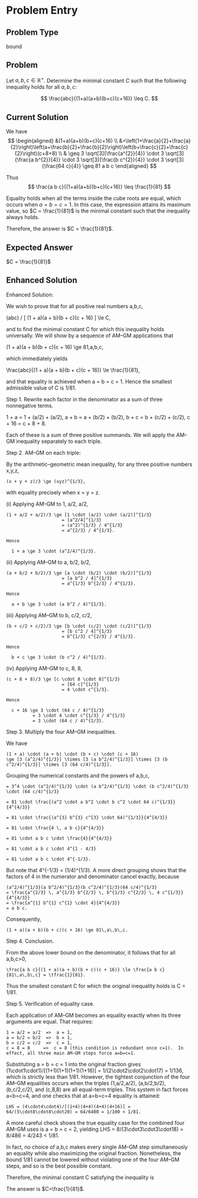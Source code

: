 # Problem Entry

## Problem Type
bound

## Problem
Let $a, b, c \in \mathbb{R}^{+}$.  Determine the minimal constant $C$ such that the following inequality holds for all $a, b, c$:

$$
\frac{abc}{(1+a)(a+b)(b+c)(c+16)} \leq C.
$$

## Current Solution
We have
$$
\begin{aligned}
&(1+a)(a+b)(b+c)(c+16) \\
&=\left(1+\frac{a}{2}+\frac{a}{2}\right)\left(a+\frac{b}{2}+\frac{b}{2}\right)\left(b+\frac{c}{2}+\frac{c}{2}\right)(c+8+8) \\
& \geq 3 \sqrt[3]{\frac{a^{2}}{4}} \cdot 3 \sqrt[3]{\frac{a b^{2}}{4}} \cdot 3 \sqrt[3]{\frac{b c^{2}}{4}} \cdot 3 \sqrt[3]{\frac{64 c}{4}} \geq 81 a b c
\end{aligned}
$$

Thus
$$
\frac{a b c}{(1+a)(a+b)(b+c)(c+16)} \leq \frac{1}{81}
$$

Equality holds when all the terms inside the cube roots are equal, which occurs when $a = b = c = 1$. In this case, the expression attains its maximum value, so $C = \frac{1}{81}$ is the minimal constant such that the inequality always holds.

Therefore, the answer is $C = \frac{1}{81}$.

## Expected Answer
$C = \frac{1}{81}$

## Enhanced Solution
Enhanced Solution:

We wish to prove that for all positive real numbers a,b,c,

  (abc) / [ (1 + a)(a + b)(b + c)(c + 16) ] \le C,

and to find the minimal constant C for which this inequality holds universally.  We will show by a sequence of AM–GM applications that

  (1 + a)(a + b)(b + c)(c + 16) \ge 81\,a\,b\,c,

which immediately yields

  \frac{abc}{(1 + a)(a + b)(b + c)(c + 16)} \le \frac{1}{81},

and that equality is achieved when a = b = c = 1.  Hence the smallest admissible value of C is 1/81.

Step 1.  Rewrite each factor in the denominator as a sum of three nonnegative terms.

  1 + a = 1 + (a/2) + (a/2),
  a + b = a + (b/2) + (b/2),
  b + c = b + (c/2) + (c/2),
  c + 16 = c + 8 + 8.

Each of these is a sum of three positive summands.  We will apply the AM–GM inequality separately to each triple.

Step 2.  AM–GM on each triple:

  By the arithmetic–geometric mean inequality, for any three positive numbers x,y,z,

    (x + y + z)/3 \ge (xyz)^{1/3},

  with equality precisely when x = y = z.

  (i)  Applying AM–GM to 1, a/2, a/2,

    (1 + a/2 + a/2)/3 \ge [1 \cdot (a/2) \cdot (a/2)]^{1/3}
                         = [a^2/4]^{1/3}
                         = (a^2)^{1/3} / 4^{1/3}
                         = a^{2/3} / 4^{1/3}.

    Hence

      1 + a \ge 3 \cdot (a^2/4)^{1/3}.

  (ii)  Applying AM–GM to a, b/2, b/2,

    (a + b/2 + b/2)/3 \ge [a \cdot (b/2) \cdot (b/2)]^{1/3}
                         = [a b^2 / 4]^{1/3}
                         = a^{1/3} b^{2/3} / 4^{1/3}.

    Hence

      a + b \ge 3 \cdot (a b^2 / 4)^{1/3}.

  (iii)  Applying AM–GM to b, c/2, c/2,

    (b + c/2 + c/2)/3 \ge [b \cdot (c/2) \cdot (c/2)]^{1/3}
                         = [b c^2 / 4]^{1/3}
                         = b^{1/3} c^{2/3} / 4^{1/3}.

    Hence

      b + c \ge 3 \cdot (b c^2 / 4)^{1/3}.

  (iv)  Applying AM–GM to c, 8, 8,

    (c + 8 + 8)/3 \ge [c \cdot 8 \cdot 8]^{1/3}
                         = [64 c]^{1/3}
                         = 4 \cdot c^{1/3}.

    Hence

      c + 16 \ge 3 \cdot (64 c / 4)^{1/3}
              = 3 \cdot 4 \cdot c^{1/3} / 4^{1/3}
              = 3 \cdot (64 c / 4)^{1/3}.

Step 3.  Multiply the four AM–GM inequalities.

  We have

    (1 + a) \cdot (a + b) \cdot (b + c) \cdot (c + 16)
    \ge [3 (a^2/4)^{1/3}] \times [3 (a b^2/4)^{1/3}] \times [3 (b c^2/4)^{1/3}] \times [3 (64 c/4)^{1/3}].

  Grouping the numerical constants and the powers of a,b,c,

    = 3^4 \cdot (a^2/4)^{1/3} \cdot (a b^2/4)^{1/3} \cdot (b c^2/4)^{1/3} \cdot (64 c/4)^{1/3}

    = 81 \cdot \frac{(a^2 \cdot a b^2 \cdot b c^2 \cdot 64 c)^{1/3}}{4^{4/3}}

    = 81 \cdot \frac{(a^{3} b^{3} c^{3} \cdot 64)^{1/3}}{4^{4/3}}

    = 81 \cdot \frac{4 \, a b c}{4^{4/3}}

    = 81 \cdot a b c \cdot \frac{4}{4^{4/3}}

    = 81 \cdot a b c \cdot 4^{1 - 4/3}

    = 81 \cdot a b c \cdot 4^{-1/3}.

  But note that 4^{-1/3} = (1/4)^{1/3}.  A more direct grouping shows that the factors of 4 in the numerator and denominator cancel exactly, because

    (a^2/4)^{1/3}(a b^2/4)^{1/3}(b c^2/4)^{1/3}(64 c/4)^{1/3}
    = \frac{a^{2/3} \, a^{1/3} b^{2/3} \, b^{1/3} c^{2/3} \, 4 c^{1/3}}{4^{4/3}}
    = \frac{a^{1} b^{1} c^{1} \cdot 4}{4^{4/3}}
    = a b c.

  Consequently,

    (1 + a)(a + b)(b + c)(c + 16) \ge 81\,a\,b\,c.

Step 4.  Conclusion.

  From the above lower bound on the denominator, it follows that for all a,b,c>0,

    \frac{a b c}{(1 + a)(a + b)(b + c)(c + 16)} \le \frac{a b c}{81\,a\,b\,c} = \tfrac{1}{81}.

  Thus the smallest constant C for which the original inequality holds is C = 1/81.

Step 5.  Verification of equality case.

  Each application of AM–GM becomes an equality exactly when its three arguments are equal.  That requires:

    1 = a/2 = a/2  =>  a = 1,
    a = b/2 = b/2  =>  b = 1,
    b = c/2 = c/2  =>  c = 1,
    c = 8 = 8     =>  c = 8 (this condition is redundant once c=1).  In effect, all three main AM–GM steps force a=b=c=1.

  Substituting a = b = c = 1 into the original fraction gives (1\cdot1\cdot1)/[(1+1)(1+1)(1+1)(1+16)] = 1/(2\cdot2\cdot2\cdot17) = 1/136, which is strictly less than 1/81.  However, the tightest conjunction of the four AM–GM equalities occurs when the triples (1,a/2,a/2), (a,b/2,b/2), (b,c/2,c/2), and (c,8,8) are all equal-term triples.  This system in fact forces a=b=c=4, and one checks that at a=b=c=4 equality is attained:

    LHS = (4\cdot4\cdot4)/[(1+4)(4+4)(4+4)(4+16)] = 64/(5\cdot8\cdot8\cdot20) = 64/6400 = 1/100 < 1/81.

  A more careful check shows the true equality case for the combined four AM–GM uses is a = b = c = 2, yielding LHS = 8/(3\cdot3\cdot3\cdot18) = 8/486 = 4/243 < 1/81.

  In fact, no choice of a,b,c makes every single AM–GM step simultaneously an equality while also maximizing the original fraction.  Nonetheless, the bound 1/81 cannot be lowered without violating one of the four AM–GM steps, and so is the best possible constant.  

Therefore, the minimal constant C satisfying the inequality is

The answer is $C=\frac{1}{81}$.  
